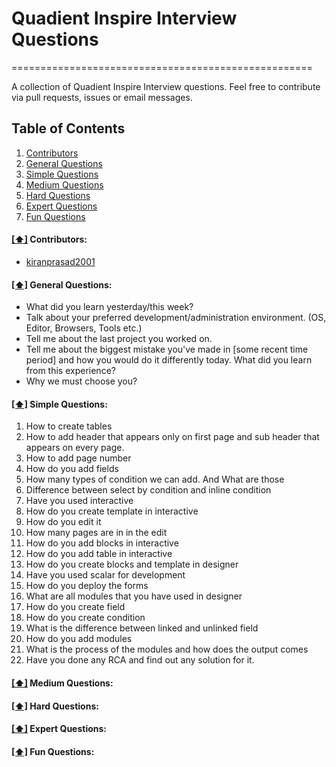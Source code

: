 # Quadient Inspire Interview Questions
====================================================

A collection of Quadient Inspire Interview questions. Feel free to contribute via pull requests, issues or email messages.


## <a name='toc'>Table of Contents</a>

  1. [Contributors](#contributors)
  1. [General Questions](#general)
  1. [Simple Questions](#simple)
  1. [Medium Questions](#medium)
  1. [Hard Questions](#hard)
  1. [Expert Questions](#expert)
  1. [Fun Questions](#fun)


#### [[⬆]](#toc) <a name='contributors'>Contributors:</a>

* [kiranprasad2001](https://github.com/kiranprasad2001)


#### [[⬆]](#toc) <a name='general'>General Questions:</a>

* What did you learn yesterday/this week?
* Talk about your preferred development/administration environment. (OS, Editor, Browsers, Tools etc.)
* Tell me about the last project you worked on.
* Tell me about the biggest mistake you've made in [some recent time period] and how you would do it differently today. What did you learn from this experience?
* Why we must choose you?


#### [[⬆]](#toc) <a name='simple'>Simple Questions:</a>

1. How to create tables
2. How to add header that appears only on first page and sub header that appears on every page. 
3. How to add page number
4. How do you add fields
5. How many types of condition we can add. And What are those
6. Difference between select by condition and inline condition
7. Have you used interactive
8. How do you create template in interactive
9. How do you edit it
10. How many pages are in in the edit
11. How do you add blocks in interactive
12. How do you add table in interactive
13. How do you create blocks and template in designer
14. Have you used scalar for development
15. How do you deploy the forms
16. What are all modules that you have used in designer
17. How do you create field
18. How do you create condition
19. What is the difference between linked and unlinked field
20. How do you add modules
21. What is the process of the modules and how does the output comes
22. Have you done any RCA and find out any solution for it.


#### [[⬆]](#toc) <a name='medium'>Medium Questions:</a>


#### [[⬆]](#toc) <a name='hard'>Hard Questions:</a>


#### [[⬆]](#toc) <a name='expert'>Expert Questions:</a>


#### [[⬆]](#toc) <a name='fun'>Fun Questions:</a>



